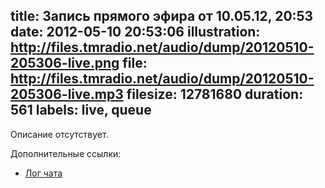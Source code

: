 title: Запись прямого эфира от 10.05.12, 20:53
date: 2012-05-10 20:53:06
illustration: http://files.tmradio.net/audio/dump/20120510-205306-live.png
file: http://files.tmradio.net/audio/dump/20120510-205306-live.mp3
filesize: 12781680
duration: 561
labels: live, queue
---
Описание отсутствует.

Дополнительные ссылки:

- [Лог чата](http://files.tmradio.net/audio/dump/20120510-205306-live.log)

